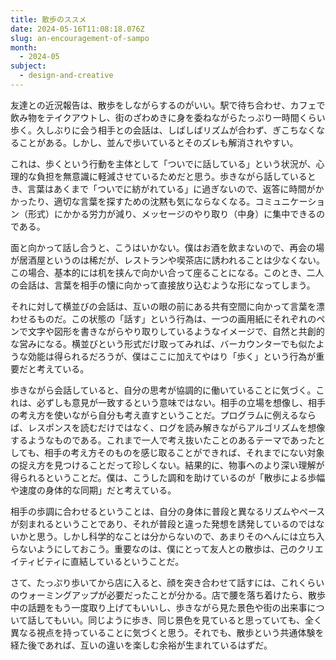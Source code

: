 ```yaml
---
title: 散歩のススメ
date: 2024-05-16T11:08:18.076Z
slug: an-encouragement-of-sampo
month:
  - 2024-05
subject:
  - design-and-creative
---
```

友達との近況報告は、散歩をしながらするのがいい。駅で待ち合わせ、カフェで飲み物をテイクアウトし、街のざわめきに身を委ねながらたっぷり一時間くらい歩く。久しぶりに会う相手との会話は、しばしばリズムが合わず、ぎこちなくなることがある。しかし、並んで歩いているとそのズレも解消されやすい。

これは、歩くという行動を主体として「ついでに話している」という状況が、心理的な負担を無意識に軽減させているためだと思う。歩きながら話しているとき、言葉はあくまで「ついでに紡がれている」に過ぎないので、返答に時間がかかったり、適切な言葉を探すための沈黙も気にならなくなる。コミュニケーション（形式）にかかる労力が減り、メッセージのやり取り（中身）に集中できるのである。

面と向かって話し合うと、こうはいかない。僕はお酒を飲まないので、再会の場が居酒屋というのは稀だが、レストランや喫茶店に誘われることは少なくない。この場合、基本的には机を挟んで向かい合って座ることになる。このとき、二人の会話は、言葉を相手の懐に向かって直接放り込むような形になってしまう。

それに対して横並びの会話は、互いの眼の前にある共有空間に向かって言葉を漂わせるものだ。この状態の「話す」という行為は、一つの画用紙にそれぞれのペンで文字や図形を書きながらやり取りしているようなイメージで、自然と共創的な営みになる。横並びという形式だけ取ってみれば、バーカウンターでも似たような効能は得られるだろうが、僕はここに加えてやはり「歩く」という行為が重要だと考えている。

歩きながら会話していると、自分の思考が協調的に働いていることに気づく。これは、必ずしも意見が一致するという意味ではない。相手の立場を想像し、相手の考え方を使いながら自分も考え直すということだ。プログラムに例えるならば、レスポンスを読むだけではなく、ログを読み解きながらアルゴリズムを想像するようなものである。これまで一人で考え抜いたことのあるテーマであったとしても、相手の考え方そのものを感じ取ることができれば、それまでにない対象の捉え方を見つけることだって珍しくない。結果的に、物事へのより深い理解が得られるということだ。僕は、こうした調和を助けているのが「散歩による歩幅や速度の身体的な同期」だと考えている。

相手の歩調に合わせるということは、自分の身体に普段と異なるリズムやペースが刻まれるということであり、それが普段と違った発想を誘発しているのではないかと思う。しかし科学的なことは分からないので、あまりそのへんには立ち入らないようにしておこう。重要なのは、僕にとって友人との散歩は、己のクリエイティビティに直結しているということだ。

さて、たっぷり歩いてから店に入ると、顔を突き合わせて話すには、これくらいのウォーミングアップが必要だったことが分かる。店で腰を落ち着けたら、散歩中の話題をもう一度取り上げてもいいし、歩きながら見た景色や街の出来事について話してもいい。同じように歩き、同じ景色を見ていると思っていても、全く異なる視点を持っていることに気づくと思う。それでも、散歩という共通体験を経た後であれば、互いの違いを楽しむ余裕が生まれているはずだ。